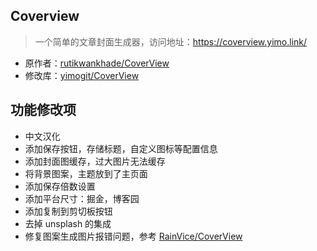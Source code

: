 ## Coverview

> 一个简单的文章封面生成器，访问地址：https://coverview.yimo.link/

- 原作者：[rutikwankhade/CoverView](https://github.com/rutikwankhade/CoverView)
- 修改库：[yimogit/CoverView](https://github.com/yimogit/CoverView)

## 功能修改项

- 中文汉化
- 添加保存按钮，存储标题，自定义图标等配置信息
- 添加封面图缓存，过大图片无法缓存
- 将背景图案，主题放到了主页面
- 添加保存倍数设置
- 添加平台尺寸：掘金，博客园
- 添加复制到剪切板按钮
- 去掉 unsplash 的集成
- 修复图案生成图片报错问题，参考 [RainVice/CoverView](https://github.com/RainVice/CoverView)
